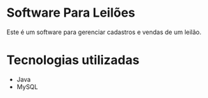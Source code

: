 # Software Para Leilões
Este é um software para gerenciar cadastros e vendas de um leilão.
# Tecnologias utilizadas
- Java
- MySQL
